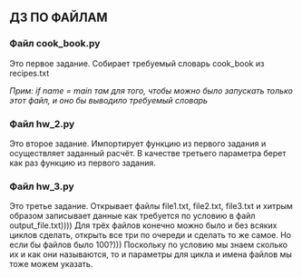 ## ДЗ ПО ФАЙЛАМ

### Файл cook_book.py
Это первое задание. Собирает требуемый словарь cook_book из recipes.txt

*Прим: if name = main там для того, чтобы можно было запускать только этот файл, и оно бы выводило требуемый словарь*

### Файл hw_2.py
Это второе задание. Импортирует функцию из первого задания и осуществляет заданный расчёт. В качестве третьего параметра берет как раз функцию из первого задания.

### Файл hw_3.py
Это третье задание. Открывает файлы file1.txt, file2.txt, file3.txt и хитрым образом записывает данные как требуется по условию в файл output_file.txt))))
Для трёх файлов конечно можно было и без всяких циклов сделать, открыть все три по очереди и сделать то же самое. Но если бы файлов было 100?))) 
Поскольку по условию мы знаем сколько их и как они называются, то и параметры для цикла и имена файлов мы тоже можем указать.

